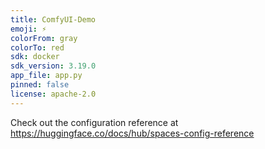 ```yaml
---
title: ComfyUI-Demo
emoji: ⚡
colorFrom: gray
colorTo: red
sdk: docker
sdk_version: 3.19.0
app_file: app.py
pinned: false
license: apache-2.0
---
```


Check out the configuration reference at https://huggingface.co/docs/hub/spaces-config-reference